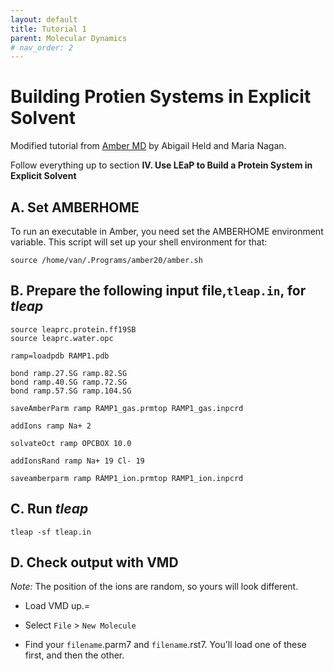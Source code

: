 ```yaml
---
layout: default
title: Tutorial 1 
parent: Molecular Dynamics
# nav_order: 2
---
```


# Building Protien Systems in Explicit Solvent

Modified tutorial from [Amber MD](https://ambermd.org/tutorials/basic/tutorial7/index.php) by Abigail Held and Maria Nagan.

Follow everything up to section **IV. Use LEaP to Build a Protein System in Explicit Solvent**

## A. Set AMBERHOME

To run an executable in Amber, you need set the AMBERHOME environment variable. This script will set up your shell environment for that:

```
source /home/van/.Programs/amber20/amber.sh
```

## B. Prepare the following input file,`tleap.in`, for *tleap*

```
source leaprc.protein.ff19SB
source leaprc.water.opc

ramp=loadpdb RAMP1.pdb

bond ramp.27.SG ramp.82.SG
bond ramp.40.SG ramp.72.SG
bond ramp.57.SG ramp.104.SG

saveAmberParm ramp RAMP1_gas.prmtop RAMP1_gas.inpcrd

addIons ramp Na+ 2

solvateOct ramp OPCBOX 10.0

addIonsRand ramp Na+ 19 Cl- 19

saveamberparm ramp RAMP1_ion.prmtop RAMP1_ion.inpcrd
```

## C. Run *tleap*

```
tleap -sf tleap.in
```

## D. Check output with VMD

*Note:* The position of the ions are random, so yours will look different.

- Load VMD up.=

- Select `File` > `New Molecule`

- Find your `filename`.parm7 and `filename`.rst7. You'll load one of these first, and then the other.